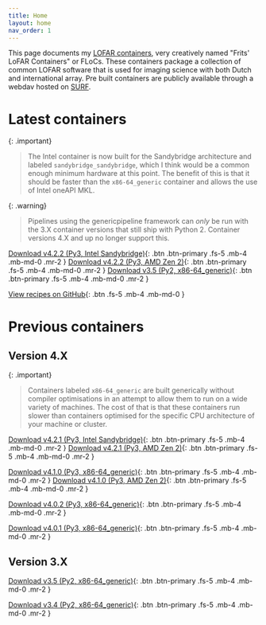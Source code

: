 ```yaml
---
title: Home
layout: home
nav_order: 1
---
```

This page documents my [LOFAR containers], very creatively named "Frits' LoFAR Containers" or FLoCs. These containers package a collection of common LOFAR software that is used for imaging science with both Dutch and international array. Pre built containers are publicly available through a webdav hosted on [SURF].

# Latest containers

{: .important}
> The Intel container is now built for the Sandybridge architecture and labeled `sandybridge_sandybridge`, which I think would be a common enough minimum hardware at this point. The benefit of this is that it should be faster than the `x86-64_generic` container and allows the use of Intel oneAPI MKL.

{: .warning}
> Pipelines using the genericpipeline framework can _only_ be run with the 3.X container versions that still ship with Python 2. Container versions 4.X and up no longer support this.

[Download v4.2.2 (Py3, Intel Sandybridge)](https://lofar-webdav.grid.sara.nl/software/shub_mirror/tikk3r/lofar-grid-hpccloud/intel/lofar_sksp_v4.2.2_sandybridge_sandybridge_ddf_cuda.sif?action=show){: .btn .btn-primary .fs-5 .mb-4 .mb-md-0 .mr-2 }
[Download v4.2.2 (Py3, AMD Zen 2)](https://lofar-webdav.grid.sara.nl/software/shub_mirror/tikk3r/lofar-grid-hpccloud/amd/lofar_sksp_v4.2.2_znver2_znver2_aocl4_debug.sif?action=show){: .btn .btn-primary .fs-5 .mb-4 .mb-md-0 .mr-2 }
[Download v3.5 (Py2, x86-64_generic)](https://lofar-webdav.grid.sara.nl/software/shub_mirror/tikk3r/lofar-grid-hpccloud/lofar_sksp_v3.5_x86-64_generic_noavx512_ddf.sif?action=show){: .btn .btn-primary .fs-5 .mb-4 .mb-md-0 .mr-2 }

[View recipes on GitHub][LOFAR containers]{: .btn .fs-5 .mb-4 .mb-md-0 }

# Previous containers

## Version 4.X

{: .important}
> Containers labeled `x86-64_generic` are built generically without compiler optimisations in an attempt to allow them to run on a wide variety of machines. The cost of that is that these containers run slower than containers optimised for the specific CPU architecture of your machine or cluster.

[Download v4.2.1 (Py3, Intel Sandybridge)](https://lofar-webdav.grid.sara.nl/software/shub_mirror/tikk3r/lofar-grid-hpccloud/intel/lofar_sksp_v4.2.1_sandybridge_sandybridge_ddf_cuda.sif?action=show){: .btn .btn-primary .fs-5 .mb-4 .mb-md-0 .mr-2 }
[Download v4.2.1 (Py3, AMD Zen 2)](https://lofar-webdav.grid.sara.nl/software/shub_mirror/tikk3r/lofar-grid-hpccloud/amd/lofar_sksp_v4.2.1_znver2_znver2_aocl3.sif?action=show){: .btn .btn-primary .fs-5 .mb-4 .mb-md-0 .mr-2 }

[Download v4.1.0 (Py3, x86-64_generic)](https://lofar-webdav.grid.sara.nl/software/shub_mirror/tikk3r/lofar-grid-hpccloud/lofar_sksp_v4.1.0_x86-64_generic_ddf_cuda.sif?action=show){: .btn .btn-primary .fs-5 .mb-4 .mb-md-0 .mr-2 }
[Download v4.1.0 (Py3, AMD Zen 2)](https://lofar-webdav.grid.sara.nl/software/shub_mirror/tikk3r/lofar-grid-hpccloud/amd/lofar_sksp_v4.1.0_znver2_znver2_aocl3.sif?action=show){: .btn .btn-primary .fs-5 .mb-4 .mb-md-0 .mr-2 }

[Download v4.0.2 (Py3, x86-64_generic)](https://lofar-webdav.grid.sara.nl/software/shub_mirror/tikk3r/lofar-grid-hpccloud/lofar_sksp_v4.0.2_x86-64_generic_noavx512_ddf.sif?action=show){: .btn .btn-primary .fs-5 .mb-4 .mb-md-0 .mr-2 }

[Download v4.0.1 (Py3, x86-64_generic)](https://lofar-webdav.grid.sara.nl/software/shub_mirror/tikk3r/lofar-grid-hpccloud/lofar_sksp_v4.0.1_x86-64_generic_noavx512_ddf.sif?action=show){: .btn .btn-primary .fs-5 .mb-4 .mb-md-0 .mr-2 }

## Version 3.X

[Download v3.5 (Py2, x86-64_generic)](https://lofar-webdav.grid.sara.nl/software/shub_mirror/tikk3r/lofar-grid-hpccloud/lofar_sksp_v3.5_x86-64_generic_noavx512_ddf.sif?action=show){: .btn .btn-primary .fs-5 .mb-4 .mb-md-0 .mr-2 }

[Download v3.4 (Py2, x86-64_generic)](https://lofar-webdav.grid.sara.nl/software/shub_mirror/tikk3r/lofar-grid-hpccloud/lofar_sksp_v3.4_x86-64_generic_noavx512_ddf.sif?action=show){: .btn .btn-primary .fs-5 .mb-4 .mb-md-0 .mr-2 }

[LOFAR containers]: https://github.com/tikk3r/flocs
[SURF]: https://lofar-webdav.grid.sara.nl/software/shub_mirror/tikk3r/lofar-grid-hpccloud/
